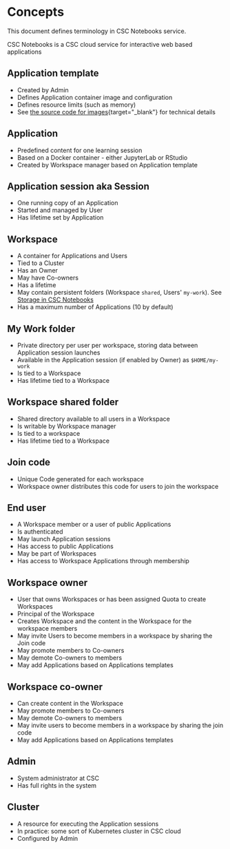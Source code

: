 # Concepts

This document defines terminology in CSC Notebooks service.

CSC Notebooks is a CSC cloud service for interactive web based applications

## Application template

- Created by Admin
- Defines Application container image and configuration
- Defines resource limits (such as memory)
- See [the source code for images](https://github.com/CSCfi/notebook-images/tree/master/builds){target="_blank"} 
  for technical details

## Application

- Predefined content for one learning session
- Based on a Docker container - either JupyterLab or RStudio
- Created by Workspace manager based on Application template

## Application session aka Session

- One running copy of an Application
- Started and managed by User
- Has lifetime set by Application

## Workspace

- A container for Applications and Users
- Tied to a Cluster
- Has an Owner
- May have Co-owners
- Has a lifetime
- May contain persistent folders (Workspace `shared`, Users' `my-work`). See [Storage in CSC Notebooks](data_persistence.md)
- Has a maximum number of Applications (10 by default) 

## My Work folder

- Private directory per user per workspace, storing data between Application session launches
- Available in the Application session (if enabled by Owner) as `$HOME/my-work`
- Is tied to a Workspace
- Has lifetime tied to a Workspace

## Workspace shared folder

- Shared directory available to all users in a Workspace
- Is writable by Workspace manager
- Is tied to a workspace
- Has lifetime tied to a Workspace

## Join code

- Unique Code generated for each workspace
- Workspace owner distributes this code for users to join the workspace

## End user

- A Workspace member or a user of public Applications
- Is authenticated
- May launch Application sessions
- Has access to public Applications
- May be part of Workspaces
- Has access to Workspace Applications through membership

## Workspace owner

- User that owns Workspaces or has been assigned Quota to create Workspaces 
- Principal of the Workspace
- Creates Workspace and the content in the Workspace for the workspace members
- May invite Users to become members in a workspace by sharing the Join code
- May promote members to Co-owners
- May demote Co-owners to members
- May add Applications based on Applications templates

## Workspace co-owner

- Can create content in the Workspace
- May promote members to Co-owners
- May demote Co-owners to members
- May invite users to become members in a workspace by sharing the join code
- May add Applications based on Applications templates

## Admin

- System administrator at CSC
- Has full rights in the system

## Cluster

- A resource for executing the Application sessions
- In practice: some sort of Kubernetes cluster in CSC cloud
- Configured by Admin

